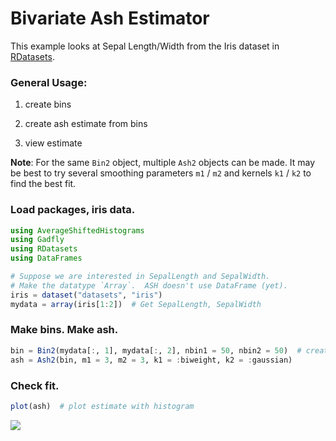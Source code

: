 
# Bivariate Ash Estimator

This example looks at Sepal Length/Width from the Iris dataset in
[RDatasets](https://github.com/johnmyleswhite/RDatasets.jl).

### General Usage:

1) create bins

2) create ash estimate from bins

3) view estimate

**Note**: For the same `Bin2` object, multiple `Ash2` objects can be made.  It may
be best to try several smoothing parameters `m1` / `m2` and kernels `k1` / `k2` to
find the best fit.


### Load packages, iris data.
````julia
using AverageShiftedHistograms
using Gadfly
using RDatasets
using DataFrames

# Suppose we are interested in SepalLength and SepalWidth.
# Make the datatype `Array`.  ASH doesn't use DataFrame (yet).
iris = dataset("datasets", "iris")
mydata = array(iris[1:2])  # Get SepalLength, SepalWidth
````







### Make bins.  Make ash.

````julia
bin = Bin2(mydata[:, 1], mydata[:, 2], nbin1 = 50, nbin2 = 50)  # create bins
ash = Ash2(bin, m1 = 3, m2 = 3, k1 = :biweight, k2 = :gaussian)
````







### Check fit.

````julia
plot(ash)  # plot estimate with histogram
````





![](https://raw.githubusercontent.com/joshday/AverageShiftedHistograms.jl/master/doc/examples/figures/ash2_ex.png)
